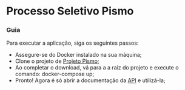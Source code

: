 # Processo Seletivo Pismo
### Guia
Para executar a aplicação, siga os seguintes passos:

* Assegure-se do Docker instalado na sua máquina;
* Clone o projeto de [Projeto Pismo](https://github.com/victorespindola/testback.git);
* Ao completar o download, vá para a a raiz do projeto e execute o comando: docker-compose up;
* Pronto! Agora é só abrir a documentação da [API](http://localhost:8080/swagger-ui/) e utilizá-la;
